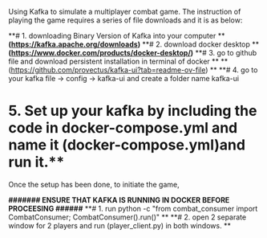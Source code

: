 Using Kafka to simulate a multiplayer combat game. 
The instruction of playing the game requires a series of file downloads and it is as below: 

**# 1. downloading Binary Version of Kafka into your computer **
**(https://kafka.apache.org/downloads)**
**# 2. download docker desktop **
**(https://www.docker.com/products/docker-desktop/)**
**# 3. go to github file and download persistent installation in terminal of docker **
**(https://github.com/provectus/kafka-ui?tab=readme-ov-file) **
**# 4. go to your kafka file -> config -> kafka-ui and create a folder name kafka-ui
# 5. Set up your kafka by including the code in docker-compose.yml and name it (docker-compose.yml)and run it.**

Once the setup has been done, to initiate the game, 


**####### ENSURE THAT KAFKA IS RUNNING IN DOCKER BEFORE PROCEESING ######**
**# 1. run python -c "from combat_consumer import CombatConsumer; CombatConsumer().run()"  **
**# 2. open 2 separate window for 2 players and run (player_client.py) in both windows. **
